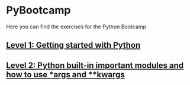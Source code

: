 # PyBootcamp

Here you can find the exercises for the Python Bootcamp


## [Level 1: Getting started with Python](https://github.com/dexterneutron/pybootcamp/tree/master/level_1)

## [Level 2: Python built-in important modules and how to use *args and **kwargs](https://github.com/dexterneutron/pybootcamp/tree/master/level_2)